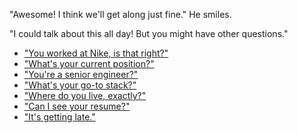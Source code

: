 "Awesome! I think we'll get along just fine." He smiles.

"I could talk about this all day! But you might have other questions."

- ["You worked at Nike, is that right?"](project-2.md)
- ["What's your current position?"](work.md)
- ["You're a senior engineer?"](senior.md)
- ["What's your go-to stack?"](stack.md)
- ["Where do you live, exactly?"](where.md)
- ["Can I see your resume?"](resume.md)
- ["It's getting late."](leave.md)
